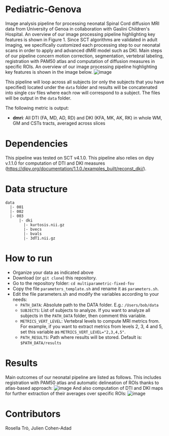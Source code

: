 # Pediatric-Genova
Image analysis pipeline for processing neonatal Spinal Cord diffusion MRI data from University of Genoa in collaboration with Gaslini Children's Hospital.
An overview of our image processing pipeline highlighting key features is shown in Figure 1. Since SCT algorithms are validated in adult imaging, we specifically customized each processing step to our neonatal scans in order to apply and advanced dMRI model such as DKI. Main steps of our pipeline concern motion correction, segmentation, vertebral labeling, registration with PAM50 atlas and computation of diffusion measures in specific ROIs. An overview of our image processing pipeline highlighting key features is shown in the image below. 
![image](https://user-images.githubusercontent.com/58302565/110315001-e4b39480-8008-11eb-96de-614e694974b4.png)

This pipeline will loop across all subjects (or only the subjects that you have specified) located under the ```data``` folder and results will be concatenated into single csv files where each row will correspond to a subject. The files will be output in the ```data``` folder.

The following metric is output:
- **dmri**: All DTI (FA, MD, AD, RD) and DKI (KFA, MK, AK, RK) in whole WM, GM and CSTs tracts, averaged across slices
# Dependencies 
This pipeline was tested on SCT v4.1.0. This pipeline also relies on dipy v.1.1.0 for computation of DTI and DKI measures (https://dipy.org/documentation/1.1.0./examples_built/reconst_dki/).
# Data structure
```
data
  |- 001
  |- 002
  |- 003
      |- dki
        |- kurtosis.nii.gz
        |- bvecs
        |- bvals
        |- 3dT1.nii.gz
```   
# How to run      
- Organize your data as indicated above
- Download (or ```git clone```) this repository.
- Go to the repository folder: ```cd multiparametric-fixed-fov```
- Copy the file ```parameters_template.sh``` and rename it as ```parameters.sh```.
- Edit the file parameters.sh and modify the variables according to your needs:
    - ```PATH_DATA```: Absolute path to the DATA folder. E.g.: ```/Users/bob/data```
    - ```SUBJECTS```: List of subjects to analyze. If you want to analyze all subjects in the ```PATH_DATA``` folder, then comment this variable.
    - ```METRICS_VERT_LEVEL```: Vertebral levels to compute MRI metrics from. For example, if you want to extract metrics from levels 2, 3, 4 and 5, set this variable as    ```METRICS_VERT_LEVEL="2,3,4,5"```.
    - ```PATH_RESULTS```: Path where results will be stored. Default is: ```$PATH_DATA/results```
# Results 
Main outcomes of our neonatal pipeline are listed as follows.
This includes registration with PAM50 atlas and automatic delineation of ROIs thanks to atlas-based approach:
![image](https://user-images.githubusercontent.com/58302565/110314859-b59d2300-8008-11eb-90d1-fcd8ab4b0860.png)
And also computation of DTI and DKI maps for further extraction of their averages over specific ROIs:
![image](https://user-images.githubusercontent.com/58302565/110314694-7bcc1c80-8008-11eb-8ffa-05c598563fa4.png)
# Contributors
Rosella Trò, Julien Cohen-Adad
